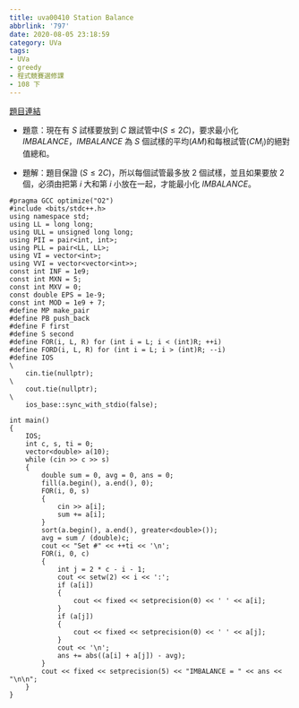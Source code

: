 ```yaml
---
title: uva00410 Station Balance
abbrlink: '797'
date: 2020-08-05 23:18:59
category: UVa
tags:
- UVa
- greedy
- 程式競賽選修課
- 108 下
---
```

[題目連結](https://onlinejudge.org/index.php?option=com_onlinejudge&Itemid=8&page=show_problem&problem=351)
* 題意：現在有 $S$ 試樣要放到 $C$ 跟試管中$(S\leq 2C)$，要求最小化 $IMBALANCE$，$IMBALANCE$ 為 $S$ 個試樣的平均$(AM)$和每根試管$(CM_i)$的絕對值總和。
<!-- more -->
* 題解：題目保證 $(S\leq 2C)$，所以每個試管最多放 $2$ 個試樣，並且如果要放 2 個，必須由把第 $i$ 大和第 $i$ 小放在一起，才能最小化 $IMBALANCE$。
```cpp=
#pragma GCC optimize("O2")
#include <bits/stdc++.h>
using namespace std;
using LL = long long;
using ULL = unsigned long long;
using PII = pair<int, int>;
using PLL = pair<LL, LL>;
using VI = vector<int>;
using VVI = vector<vector<int>>;
const int INF = 1e9;
const int MXN = 5;
const int MXV = 0;
const double EPS = 1e-9;
const int MOD = 1e9 + 7;
#define MP make_pair
#define PB push_back
#define F first
#define S second
#define FOR(i, L, R) for (int i = L; i < (int)R; ++i)
#define FORD(i, L, R) for (int i = L; i > (int)R; --i)
#define IOS                                                                    \
    cin.tie(nullptr);                                                          \
    cout.tie(nullptr);                                                         \
    ios_base::sync_with_stdio(false);

int main()
{
    IOS;
    int c, s, ti = 0;
    vector<double> a(10);
    while (cin >> c >> s)
    {
        double sum = 0, avg = 0, ans = 0;
        fill(a.begin(), a.end(), 0);
        FOR(i, 0, s)
        {
            cin >> a[i];
            sum += a[i];
        }
        sort(a.begin(), a.end(), greater<double>());
        avg = sum / (double)c;
        cout << "Set #" << ++ti << '\n';
        FOR(i, 0, c)
        {
            int j = 2 * c - i - 1;
            cout << setw(2) << i << ':';
            if (a[i])
            {
                cout << fixed << setprecision(0) << ' ' << a[i];
            }
            if (a[j])
            {
                cout << fixed << setprecision(0) << ' ' << a[j];
            }
            cout << '\n';
            ans += abs((a[i] + a[j]) - avg);
        }
        cout << fixed << setprecision(5) << "IMBALANCE = " << ans << "\n\n";
    }
}
```